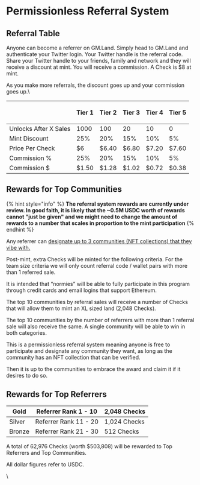 # Permissionless Referral System

## Referral Table

Anyone can become a referrer on GM.Land. Simply head to GM.Land and authenticate your Twitter login. Your Twitter handle is the referral code. Share your Twitter handle to your friends, family and network and they will receive a discount at mint. You will receive a commission. A Check is $8 at mint.

As you make more referrals, the discount goes up and your commission goes up.\


| <p><br></p>           | Tier 1 | Tier 2 | Tier 3 | Tier 4 | Tier 5 |
| --------------------- | ------ | ------ | ------ | ------ | ------ |
| Unlocks After X Sales | 1000   | 100    | 20     | 10     | 0      |
| Mint Discount         | 25%    | 20%    | 15%    | 10%    | 5%     |
| Price Per Check       | $6     | $6.40  | $6.80  | $7.20  | $7.60  |
| Commission %          | 25%    | 20%    | 15%    | 10%    | 5%     |
| Commission $          | $1.50  | $1.28  | $1.02  | $0.72  | $0.38  |

## Rewards for Top Communities

{% hint style="info" %}
**The referral system rewards are currently under review. In good faith, it is likely that the \~0.5M USDC worth of rewards cannot "just be given" and we might need to change the amount of rewards to a number that scales in proportion to the mint participation**
{% endhint %}

Any referrer can [designate up to 3 communities (NFT collections) that they vibe with.](social-media-features.md)

Post-mint, extra Checks will be minted for the following criteria. For the team size criteria we will only count referral code / wallet pairs with more than 1 referred sale.

It is intended that “normies” will be able to fully participate in this program through credit cards and email logins that support Ethereum.&#x20;

The top 10 communities by referral sales will receive a number of Checks that will allow them to mint an XL sized land (2,048 Checks).

The top 10 communities by the number of referrers with more than 1 referral sale will also receive the same. A single community will be able to win in both categories.&#x20;

This is a permissionless referral system meaning anyone is free to participate and designate any community they want, as long as the community has an NFT collection that can be verified.

Then it is up to the communities to embrace the award and claim it if it desires to do so.

## Rewards for Top Referrers

| Gold   | Referrer Rank 1 - 10  | 2,048 Checks |
| ------ | --------------------- | ------------ |
| Silver | Referrer Rank 11 - 20 | 1,024 Checks |
| Bronze | Referrer Rank 21 - 30 | 512 Checks   |

A total of 62,976 Checks (worth $503,808) will be rewarded to Top Referrers and Top Communities.

All dollar figures refer to USDC.

\
